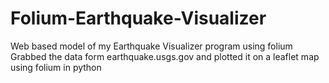 # Folium-Earthquake-Visualizer
Web based model of my Earthquake Visualizer program using folium
Grabbed the data form earthquake.usgs.gov and plotted it on a leaflet map using folium in python
